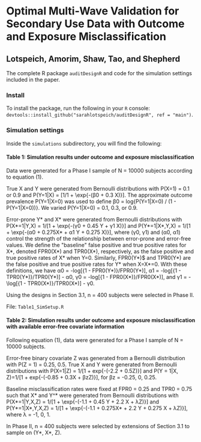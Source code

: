 # Optimal Multi-Wave Validation for Secondary Use Data with Outcome and Exposure Misclassification
## Lotspeich, Amorim, Shaw, Tao, and Shepherd
The complete R package `auditDesignR` and code for the simulation settings included in the paper. 

### Install
To install the package, run the following in your `R` console: `devtools::install_github("sarahlotspeich/auditDesignR", ref = "main")`.

### Simulation settings 
Inside the `simulations` subdirectory, you will find the following: 

#### Table 1: Simulation results under outcome and exposure misclassification

Data were generated for a Phase I sample of N = 10000 subjects according to equation (1). 

True X and Y were generated from Bernoulli distributions with P(X=1) = 0.1 or 0.9 and P(Y=1|X) = [1/1 + \exp\{-(β0 + 0.3 X)\}]. The approximate outcome prevalence P(Y=1|X=0) was used to define β0 = log{P(Y=1|X=0) / (1 - P(Y=1|X=0))}. We varied P(Y=1|X=0) = 0.1, 0.3, or 0.9.

Error-prone Y* and X* were generated from Bernoulli distributions with P(X*=1|Y,X) = 1/[1 + \exp\{-(γ0 + 0.45 Y + γ1 X)\}] and P(Y*=1|X*,Y,X) = 1/[1 + \exp\{-(α0 + 0.275X* + α1 Y + 0.275 X)\}], where (γ0, γ1) and (α0, α1) control the strength of the relationship between error-prone and error-free values. We define the "baseline" false positive and true positive rates for X*, denoted FPR0(X*) and TPR0(X*), respectively, as the false positive and true positive rates of X* when Y=0. Similarly, FPR0(Y*)$ and TPR0(Y*) are the false positive and true positive rates for Y* when X=X*=0.  With these definitions, we have α0 = -log[{1 - FPR0(Y*)}/FPR0(Y*)], α1 = -log[{1 - TPR0(Y*)}/TPR0(Y*)] - α0, γ0 = -log[{1 - FPR0(X*)}/FPR0(X*)], and γ1 = -\log[{1 - TPR0(X*)}/TPR0(X*)] - γ0. 

Using the designs in Section 3.1, n = 400 subjects were selected in Phase II. 

File: `Table1_SimSetup.R`

#### Table 2: Simulation results under outcome and exposure misclassification with available error-free covariate information

Following equation (1), data were generated for a Phase I sample of N = 10000 subjects. 

Error-free binary covariate Z was generated from a Bernoulli distribution with P(Z = 1) = 0.25, 0.5. True X and Y were generated from Bernoulli distributions with P(X=1|Z) = 1/[1 + exp{-(-2.2 + 0.5Z)}] and P(Y = 1|X, Z)=1/[1 + exp{-(-0.85 + 0.3X + βzZ)}], for βz = -0.25, 0, 0.25. 

Baseline misclassification rates were fixed at FPR0 = 0.25 and TPR0 = 0.75 such that X* and Y^* were generated from Bernoulli distributions with P(X*=1|Y,X,Z) = 1/[1 + \exp\{-(-1.1 + 0.45 Y + 2.2 X + λZ)\}] and P(Y*=1|X*,Y,X,Z) = 1/[1 + \exp\{-(-1.1 + 0.275X* + 2.2 Y + 0.275 X + λZ)\}], where λ = -1, 0, 1. 

In Phase II, n = 400 subjects were selected by extensions of Section 3.1 to sample on (Y*, X*, Z).
